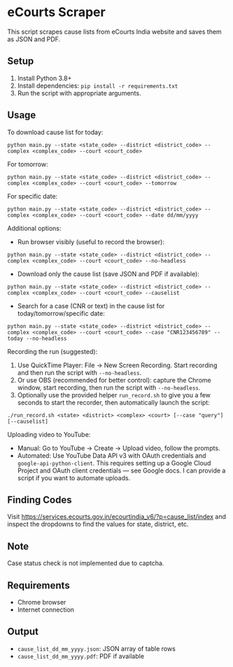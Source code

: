 # eCourts Scraper

This script scrapes cause lists from eCourts India website and saves them as JSON and PDF.

## Setup

1. Install Python 3.8+
2. Install dependencies: `pip install -r requirements.txt`
3. Run the script with appropriate arguments.

## Usage

To download cause list for today:

```
python main.py --state <state_code> --district <district_code> --complex <complex_code> --court <court_code>
```

For tomorrow:

```
python main.py --state <state_code> --district <district_code> --complex <complex_code> --court <court_code> --tomorrow
```

For specific date:

```
python main.py --state <state_code> --district <district_code> --complex <complex_code> --court <court_code> --date dd/mm/yyyy
```

Additional options:

- Run browser visibly (useful to record the browser):

```
python main.py --state <state_code> --district <district_code> --complex <complex_code> --court <court_code> --no-headless
```

- Download only the cause list (save JSON and PDF if available):

```
python main.py --state <state_code> --district <district_code> --complex <complex_code> --court <court_code> --causelist
```

- Search for a case (CNR or text) in the cause list for today/tomorrow/specific date:

```
python main.py --state <state_code> --district <district_code> --complex <complex_code> --court <court_code> --case "CNR123456789" --today --no-headless
```

Recording the run (suggested):

1. Use QuickTime Player: File -> New Screen Recording. Start recording and then run the script with `--no-headless`.
2. Or use OBS (recommended for better control): capture the Chrome window, start recording, then run the script with `--no-headless`.
3. Optionally use the provided helper `run_record.sh` to give you a few seconds to start the recorder, then automatically launch the script:

```
./run_record.sh <state> <district> <complex> <court> [--case "query"] [--causelist]
```

Uploading video to YouTube:

- Manual: Go to YouTube -> Create -> Upload video, follow the prompts.
- Automated: Use YouTube Data API v3 with OAuth credentials and `google-api-python-client`. This requires setting up a Google Cloud Project and OAuth client credentials — see Google docs. I can provide a script if you want to automate uploads.

## Finding Codes

Visit https://services.ecourts.gov.in/ecourtindia_v6/?p=cause_list/index and inspect the dropdowns to find the values for state, district, etc.

## Note

Case status check is not implemented due to captcha.

## Requirements

- Chrome browser
- Internet connection

## Output
- `cause_list_dd_mm_yyyy.json`: JSON array of table rows
- `cause_list_dd_mm_yyyy.pdf`: PDF if available
